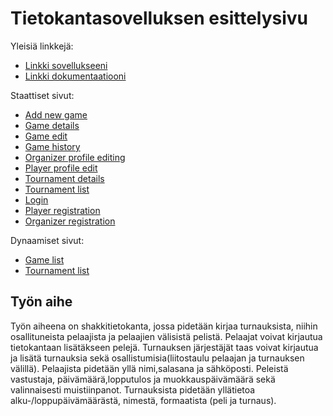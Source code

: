# Tietokantasovelluksen esittelysivu

Yleisiä linkkejä:

* [Linkki sovellukseeni](http://samisalo.users.cs.helsinki.fi/ChessDatabase)
* [Linkki dokumentaatiooni](https://github.com/salsam/Tsoha-Bootstrap/blob/master/doc/ChessDatabaseDocs.pdf)

Staattiset sivut:
* [Add new game](http://samisalo.users.cs.helsinki.fi/ChessDatabase/game_add)
* [Game details](http://samisalo.users.cs.helsinki.fi/ChessDatabase/game_details)
* [Game edit](http://samisalo.users.cs.helsinki.fi/ChessDatabase/game_edit)
* [Game history](http://samisalo.users.cs.helsinki.fi/ChessDatabase/game_history)
* [Organizer profile editing](http://samisalo.users.cs.helsinki.fi/ChessDatabase/organizer_edit)
* [Player profile edit](http://samisalo.users.cs.helsinki.fi/ChessDatabase/player_edit)
* [Tournament details](http://samisalo.users.cs.helsinki.fi/ChessDatabase/tournament_details)
* [Tournament list](http://samisalo.users.cs.helsinki.fi/ChessDatabase/tournament_list)
* [Login](http://samisalo.users.cs.helsinki.fi/ChessDatabase/login)
* [Player registration](http://samisalo.users.cs.helsinki.fi/ChessDatabase/register)
* [Organizer registration](http://samisalo.users.cs.helsinki.fi/ChessDatabase/organizer_register)

Dynaamiset sivut:
* [Game list](http://samisalo.users.cs.helsinki.fi/ChessDatabase/game)
* [Tournament list](http://samisalo.users.cs.helsinki.fi/ChessDatabase/tournament)


## Työn aihe

Työn aiheena on shakkitietokanta, jossa pidetään kirjaa turnauksista, niihin osallituneista pelaajista ja pelaajien välisistä pelistä.
Pelaajat voivat kirjautua tietokantaan lisätäkseen pelejä. Turnauksen järjestäjät taas voivat kirjautua ja lisätä turnauksia sekä osallistumisia(liitostaulu pelaajan ja turnauksen välillä). Pelaajista pidetään yllä nimi,salasana ja sähköposti. Peleistä vastustaja, päivämäärä,lopputulos ja muokkauspäivämäärä sekä valinnaisesti muistiinpanot. Turnauksista pidetään yllätietoa alku-/loppupäivämäärästä,  nimestä, formaatista (peli ja turnaus).
